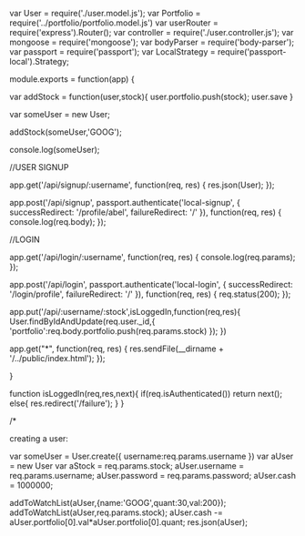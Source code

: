 var User = require('./user.model.js');
var Portfolio = require('../portfolio/portfolio.model.js')
var userRouter = require('express').Router();
var controller = require('./user.controller.js');
var mongoose = require('mongoose');
var bodyParser = require('body-parser');
var passport = require('passport');
var LocalStrategy = require('passport-local').Strategy;


module.exports = function(app) {
  
  var addStock = function(user,stock){
    user.portfolio.push(stock);
    user.save
  }
  
  var someUser = new User;
  
  addStock(someUser,'GOOG');
  
  console.log(someUser);
  
  //USER SIGNUP

  app.get('/api/signup/:username', function(req, res) {
    res.json(User);
  });

  app.post('/api/signup', passport.authenticate('local-signup', {
    successRedirect: '/profile/abel',
    failureRedirect: '/'
  }), function(req, res) {
    console.log(req.body);
  });

  //LOGIN

  app.get('/api/login/:username', function(req, res) {
    console.log(req.params);
  });
  
  app.post('/api/login', passport.authenticate('local-login', {
    successRedirect: '/login/profile',
    failureRedirect: '/'
  }), function(req, res) {
    req.status(200);
  });
  
  app.put('/api/:username/:stock',isLoggedIn,function(req,res){
    User.findByIdAndUpdate(req.user._id,{
      'portfolio':req.body.portfolio.push(req.params.stock)
    });
  })

  app.get("*", function(req, res) {
    res.sendFile(__dirname + '/../public/index.html');
  });

}


function isLoggedIn(req,res,next){
  if(req.isAuthenticated())
    return next();
  else{
    res.redirect('/failure');
  }
}

/*

creating a user:

  var someUser = User.create({
    username:req.params.username
  })
  var aUser = new User
  var aStock = req.params.stock;
  aUser.username = req.params.username;
  aUser.password = req.params.password;
  aUser.cash = 1000000;
  
  addToWatchList(aUser,{name:'GOOG',quant:30,val:200});
  addToWatchList(aUser,req.params.stock);
  aUser.cash -= aUser.portfolio[0].val*aUser.portfolio[0].quant;
  res.json(aUser);

